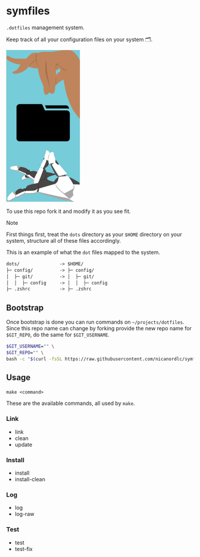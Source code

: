 # symfiles

`.dotfiles` management system.

Keep track of all your configuration files on your system 🗂️.

![Symfiles Logo](./src/imgs/sym-logo.png)

To use this repo fork it and modify it as you see fit.

> [!NOTE]  
> First things first, treat the `dots` directory as your `$HOME` directory on your system,
> structure all of these files accordingly.
>
> This is an example of what the `dot` files mapped to the system.
>
> ```txt
> dots/               -> $HOME/
> ├─ config/          -> ├─ config/
> │  ├─ git/          -> │  ├─ git/
> │  │  ├─ config     -> │  │  ├─ config
> ├─ .zshrc           -> ├─ .zshrc
> ```

## Bootstrap

Once bootstrap is done you can run commands on `~/projects/dotfiles`. Since this repo name can change by forking provide the new repo name for `$GIT_REPO`, do the same for `$GIT_USERNAME`.

```bash
$GIT_USERNAME="" \
$GIT_REPO="" \
bash -c "$(curl -fsSL https://raw.githubusercontent.com/nicanordlc/symfiles/refs/heads/main/src/install-remote.sh)"
```

## Usage

```txt
make <command>
```

These are the available commands, all used by `make`.

### Link

- link
- clean
- update

### Install

- install
- install-clean

### Log

- log
- log-raw

### Test

- test
- test-fix
